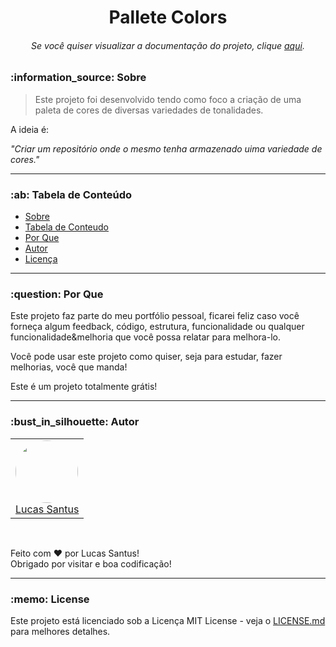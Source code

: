 <h1 align="center">Pallete Colors</h1>

<h6 align="center"> 
	Se você quiser visualizar a documentação do projeto, clique <a href="https://oondev.github.io/componentes/pallete-colors/">aqui</a>.
</h6>

<h3 id="sobre">:information_source: Sobre</h3>

> Este projeto foi desenvolvido tendo como foco a criação de uma paleta de cores de diversas variedades de tonalidades.

A ideia é:

_"Criar um repositório onde o mesmo tenha armazenado uima variedade de cores."_

--------------------------------------------------------------------------------------

<h3 id="tabela-de-conteudo">:ab: Tabela de Conteúdo</h3>

* [Sobre](#sobre)
* [Tabela de Conteudo](#tabela-de-conteudo)
* [Por Que](#por-que)
* [Autor](#autor)
* [Licença](#license)

--------------------------------------------------------------------------------------

<h3 id="por-que">:question: Por Que</h3>

Este projeto faz parte do meu portfólio pessoal, ficarei feliz caso você forneça algum feedback, código, estrutura, funcionalidade ou qualquer funcionalidade&melhoria que você possa relatar para melhora-lo.

Você pode usar este projeto como quiser, seja para estudar, fazer melhorias, você que manda!

Este é um projeto totalmente grátis!

--------------------------------------------------------------------------------------

<h3 id="autor">:bust_in_silhouette: Autor</h3>

<table>
	<tr>
		<td>
			<div> 
				<a href="https://github.com/LucasSantus">
					<img style="border-radius: 50%;" src="https://github.com/LucasSantus.png" width="100px;" alt=""/>
					<br />
					Lucas Santus
				</a>
			</div>
		</td>
	</tr>
</table>
<br />

Feito com ❤️ por Lucas Santus!<br />
Obrigado por visitar e boa codificação!<br />

--------------------------------------------------------------------------------------

<h3 id="license">:memo: License</h3>

Este projeto está licenciado sob a Licença MIT License - veja o [LICENSE.md](https://github.com/LucasSantus/pallete-colors/blob/master/LICENSE) para melhores detalhes.
